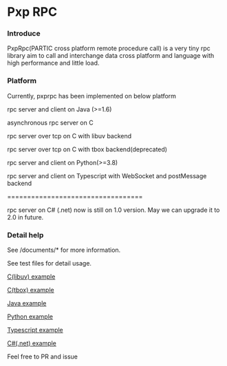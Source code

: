# Pxp RPC 

### Introduce

PxpRpc(PARTIC cross platform remote procedure call) is a very tiny rpc library aim to call and interchange data cross platform and language with high performance and little load.


### Platform

Currently, pxprpc has been implemented on below platform

rpc server and client on Java (>=1.6)

asynchronous rpc server on C

rpc server over tcp on C with libuv backend

rpc server over tcp on C with tbox backend(deprecated)

rpc server and client on Python(>=3.8)

rpc server and client on Typescript with WebSocket and postMessage backend

==================================

rpc server on C# (.net) now is still on 1.0 version. May we can upgrade it to 2.0 in future.


### Detail help
See /documents/* for more information.

See test files for detail usage.

[C(libuv) example](c/pxprpc_libuv/test.cpp)

[C(tbox) example](c/pxprpc_tbox/test.cpp)

[Java example](java/src/pxprpc/test/PxpRpc.java)

[Python example](python/pxprpc/tests.py)

[Typescript example](typescript/pxprpc/tests.ts)

[C#(.net) example](csharp/dotnet/pxprpc/tests/TestMain.cs)


Feel free to PR and issue

